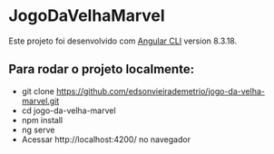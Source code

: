 # JogoDaVelhaMarvel

Este projeto foi desenvolvido com [Angular CLI](https://github.com/angular/angular-cli) version 8.3.18.

## Para rodar o projeto localmente:

* git clone https://github.com/edsonvieirademetrio/jogo-da-velha-marvel.git
* cd jogo-da-velha-marvel
* npm install
* ng serve
* Acessar http://localhost:4200/ no navegador
